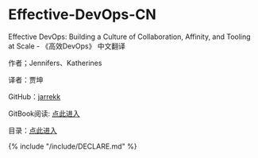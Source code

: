 # Effective-DevOps-CN

Effective DevOps: Building a Culture of Collaboration, Affinity, and Tooling at Scale - 《高效DevOps》 中文翻译

作者；Jennifers、Katherines

译者：贾坤

GitHub：[jarrekk](https://github.com/jarrekk)

GitBook阅读: [点此进入](https://www.gitbook.com/book/jarrekk/effective-devops-cn/details)

目录：[点此进入](/SUMMARY.md)

{% include "/include/DECLARE.md" %}
